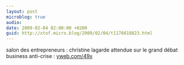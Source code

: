 ```yaml
---
layout: post
microblog: true
audio: 
date: 2009-02-04 02:00:00 +0200
guid: http://xtof.micro.blog/2009/02/04/t1176618823.html
---
```

salon des entrepreneurs : christine lagarde attendue sur le grand débat business anti-crise : [yweb.com/49x](http://yweb.com/49x)
